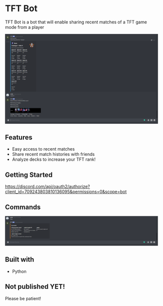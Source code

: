 # TFT Bot

TFT Bot is a bot that will enable sharing recent matches of a TFT game mode from a player

![Manaflux Main Page](/imgs/command_ex.png "Commands")

## Features

- Easy access to recent matches
- Share recent match histories with friends
- Analyze decks to increase your TFT rank!

## Getting Started
https://discord.com/api/oauth2/authorize?client_id=709243803810136095&permissions=0&scope=bot

## Commands

![Manaflux Main Page](/imgs/help.png "Main")

## Built with
- Python

## Not published YET!
Please be patient!
